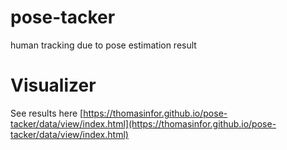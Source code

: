 # pose-tacker
human tracking due to pose estimation result

# Visualizer
See results here
[https://thomasinfor.github.io/pose-tacker/data/view/index.html](https://thomasinfor.github.io/pose-tacker/data/view/index.html)
